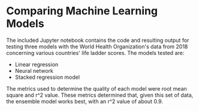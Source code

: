 # Comparing Machine Learning Models

The included Jupyter notebook contains the code and resulting output for testing three models with the World Health Organization's data from
2018 concerning various countries' life ladder scores. The models tested are:

+ Linear regression
+ Neural network
+ Stacked regression model

The metrics used to determine the quality of each model were root mean square and r^2 value. These metrics determined that, given this set of data, the ensemble model works best, with an r^2 value of about 0.9.
